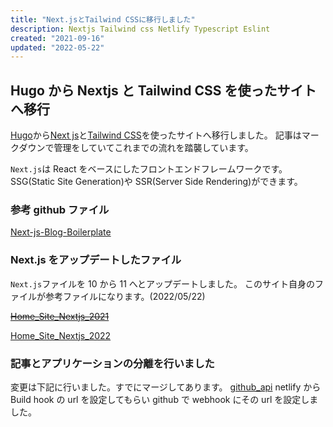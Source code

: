 ```yaml
---
title: "Next.jsとTailwind CSSに移行しました"
description: Nextjs Tailwind css Netlify Typescript Eslint
created: "2021-09-16"
updated: "2022-05-22"
---
```


## Hugo から Nextjs と Tailwind CSS を使ったサイトへ移行

[Hugo](https://gohugo.io/)から[Next js](https://nextjs.org/)と[Tailwind CSS](https://tailwindcss.com/)を使ったサイトへ移行しました。
記事はマークダウンで管理をしていてこれまでの流れを踏襲しています。

`Next.js`は React をベースにしたフロントエンドフレームワークです。
SSG(Static Site Generation)や SSR(Server Side Rendering)ができます。

### 参考 github ファイル

[Next-js-Blog-Boilerplate](https://github.com/ixartz/Next-js-Blog-Boilerplate)

### Next.js をアップデートしたファイル

`Next.js`ファイルを 10 から 11 へとアップデートしました。
このサイト自身のファイルが参考ファイルになります。(2022/05/22)

~~[Home_Site_Nextjs_2021](https://github.com/nuovotaka/home_site_nextjs_2021)~~

[Home_Site_Nextjs_2022](https://github.com/nuovotaka/home_site_nextjs_2022)

### 記事とアプリケーションの分離を行いました

変更は下記に行いました。すでにマージしてあります。
[github_api](https://github.com/nuovotaka/home_site_nextjs_2021/tree/github-api)
netlify から Build hook の url を設定してもらい github で webhook にその url を設定しました。
